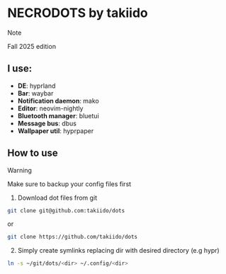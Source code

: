 # NECRODOTS by takiido
>[!NOTE]
>Fall 2025 edition

## I use:
- **DE**: hyprland
- **Bar**: waybar
- **Notification daemon**: mako
- **Editor**: neovim-nightly
- **Bluetooth manager**: bluetui
- **Message bus**: dbus
- **Wallpaper util**: hyprpaper

## How to use

>[!WARNING]
>Make sure to backup your config files first

1. Download dot files from git
```bash
git clone git@github.com:takiido/dots
```
or 

```bash
git clone https://github.com/takiido/dots
```

2. Simply create symlinks replacing dir with desired directory (e.g hypr) 
```bash
ln -s ~/git/dots/<dir> ~/.config/<dir>
```
